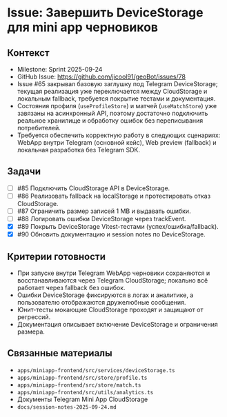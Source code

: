 # Issue: Завершить DeviceStorage для mini app черновиков

## Контекст
- Milestone: Sprint 2025-09-24
- GitHub Issue: https://github.com/jicool91/geoBot/issues/78
- Issue #65 закрывал базовую заглушку под Telegram DeviceStorage; текущая реализация уже переключается между CloudStorage и локальным fallback, требуется покрытие тестами и документация.
- Состояния профиля (`useProfileStore`) и матчей (`useMatchStore`) уже завязаны на асинхронный API, поэтому достаточно подключить реальное хранилище и обработку ошибок без переписывания потребителей.
- Требуется обеспечить корректную работу в следующих сценариях: WebApp внутри Telegram (основной кейс), Web preview (fallback) и локальная разработка без Telegram SDK.

## Задачи
- [ ] #85 Подключить CloudStorage API в DeviceStorage.
- [ ] #86 Реализовать fallback на localStorage и протестировать отказ CloudStorage.
- [ ] #87 Ограничить размер записей 1 MB и выдавать ошибки.
- [ ] #88 Логировать ошибки DeviceStorage через trackEvent.
- [x] #89 Покрыть DeviceStorage Vitest-тестами (успех/ошибка/fallback).
- [x] #90 Обновить документацию и session notes по DeviceStorage.

## Критерии готовности
- При запуске внутри Telegram WebApp черновики сохраняются и восстанавливаются через Telegram CloudStorage; локально всё работает через fallback без ошибок.
- Ошибки DeviceStorage фиксируются в логах и аналитике, а пользователю отображаются дружелюбные сообщения.
- Юнит-тесты мокающие CloudStorage проходят и защищают от регрессий.
- Документация описывает включение DeviceStorage и ограничения размера.

## Связанные материалы
- `apps/miniapp-frontend/src/services/deviceStorage.ts`
- `apps/miniapp-frontend/src/store/profile.ts`
- `apps/miniapp-frontend/src/store/match.ts`
- `apps/miniapp-frontend/src/utils/analytics.ts`
- Документы Telegram Mini App CloudStorage
- `docs/session-notes-2025-09-24.md`

